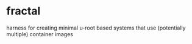 # fractal
harness for creating minimal u-root based systems that use (potentially multiple) container images

